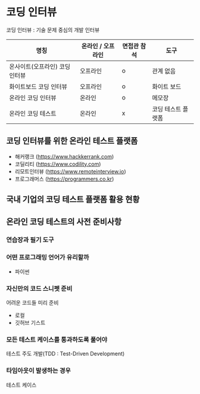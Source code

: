 # 코딩 인터뷰

코딩 인터뷰 : 기술 문제 중심의 개발 인터뷰

|명칭|온라인 / 오프라인|면접관 참석| 도구 |
|---|---|---|---|
|온사이트(오프라인) 코딩 인터뷰|오프라인|o|관계 없음|
|화이트보드 코딩 인터뷰|오프라인|o|화이트 보드|
|온라인 코딩 인터뷰|온라인|o|메모장|
|온라인 코딩 테스트|온라인|x|코딩 테스트 플랫폼|

## 코딩 인터뷰를 위한 온라인 테스트 플랫폼
- 해커랭크 (https://www.hackkerrank.com)
- 코딜리티 (https://www.codility.com)
- 리모트인터뷰 (https://www.remoteinterview.io)
- 프로그래머스 (https://programmers.co.kr)

## 국내 기업의 코딩 테스트 플랫폼 활용 현황

## 온라인 코딩 테스트의 사전 준비사항

### 연습장과 필기 도구

### 어떤 프로그래밍 언어가 유리할까
 - 파이썬

### 자신만의 코드 스니펫 준비
어려운 코드들 미리 준비
 - 로컬
 - 깃허브 기스트

### 모든 테스트 케이스를 통과하도록 풀어야
테스트 주도 개발(TDD : Test-Driven Development)

### 타임아웃이 발생하는 경우
테스트 케이스




